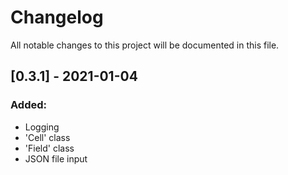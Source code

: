 # Changelog
All notable changes to this project will be documented in this file.


## [0.3.1] - 2021-01-04
### Added:
- Logging
- 'Cell' class
- 'Field' class
- JSON file input
